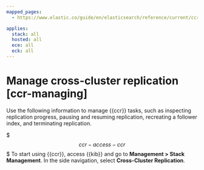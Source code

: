 ```yaml
---
mapped_pages:
  - https://www.elastic.co/guide/en/elasticsearch/reference/current/ccr-managing.html

applies:
  stack: all
  hosted: all
  ece: all
  eck: all
---
```


# Manage cross-cluster replication [ccr-managing]

Use the following information to manage {{ccr}} tasks, such as inspecting replication progress, pausing and resuming replication, recreating a follower index, and terminating replication.

$$$ccr-access-ccr$$$
To start using {{ccr}}, access {{kib}} and go to **Management > Stack Management**. In the side navigation, select **Cross-Cluster Replication**.






